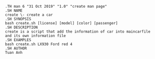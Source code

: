     .TH man 6 "31 Oct 2019" "1.0" "create man page"
    .SH NAME
    create \- create a car
    .SH SYNOPSIS
    bash create.sh [license] [model] [color] [passenger]
    .SH DESCRIPTION 
    create is a script that add the information of car into maincarfile and its own information file
    .SH EXAMPLES 
    bash create.sh LX930 Ford red 4
    .SH AUTHOR
    Tuan Anh
